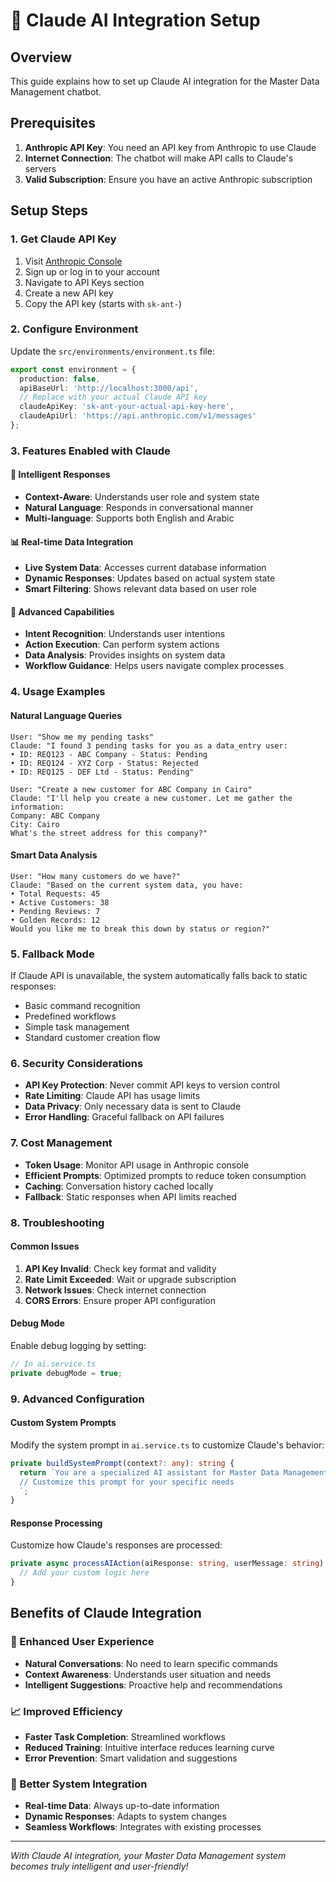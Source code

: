 # 🤖 Claude AI Integration Setup

## Overview
This guide explains how to set up Claude AI integration for the Master Data Management chatbot.

## Prerequisites
1. **Anthropic API Key**: You need an API key from Anthropic to use Claude
2. **Internet Connection**: The chatbot will make API calls to Claude's servers
3. **Valid Subscription**: Ensure you have an active Anthropic subscription

## Setup Steps

### 1. Get Claude API Key
1. Visit [Anthropic Console](https://console.anthropic.com/)
2. Sign up or log in to your account
3. Navigate to API Keys section
4. Create a new API key
5. Copy the API key (starts with `sk-ant-`)

### 2. Configure Environment
Update the `src/environments/environment.ts` file:

```typescript
export const environment = {
  production: false,
  apiBaseUrl: 'http://localhost:3000/api',
  // Replace with your actual Claude API key
  claudeApiKey: 'sk-ant-your-actual-api-key-here',
  claudeApiUrl: 'https://api.anthropic.com/v1/messages'
};
```

### 3. Features Enabled with Claude

#### 🧠 Intelligent Responses
- **Context-Aware**: Understands user role and system state
- **Natural Language**: Responds in conversational manner
- **Multi-language**: Supports both English and Arabic

#### 📊 Real-time Data Integration
- **Live System Data**: Accesses current database information
- **Dynamic Responses**: Updates based on actual system state
- **Smart Filtering**: Shows relevant data based on user role

#### 🎯 Advanced Capabilities
- **Intent Recognition**: Understands user intentions
- **Action Execution**: Can perform system actions
- **Data Analysis**: Provides insights on system data
- **Workflow Guidance**: Helps users navigate complex processes

### 4. Usage Examples

#### Natural Language Queries
```
User: "Show me my pending tasks"
Claude: "I found 3 pending tasks for you as a data_entry user:
• ID: REQ123 - ABC Company - Status: Pending
• ID: REQ124 - XYZ Corp - Status: Rejected
• ID: REQ125 - DEF Ltd - Status: Pending"

User: "Create a new customer for ABC Company in Cairo"
Claude: "I'll help you create a new customer. Let me gather the information:
Company: ABC Company
City: Cairo
What's the street address for this company?"
```

#### Smart Data Analysis
```
User: "How many customers do we have?"
Claude: "Based on the current system data, you have:
• Total Requests: 45
• Active Customers: 38
• Pending Reviews: 7
• Golden Records: 12
Would you like me to break this down by status or region?"
```

### 5. Fallback Mode
If Claude API is unavailable, the system automatically falls back to static responses:
- Basic command recognition
- Predefined workflows
- Simple task management
- Standard customer creation flow

### 6. Security Considerations
- **API Key Protection**: Never commit API keys to version control
- **Rate Limiting**: Claude API has usage limits
- **Data Privacy**: Only necessary data is sent to Claude
- **Error Handling**: Graceful fallback on API failures

### 7. Cost Management
- **Token Usage**: Monitor API usage in Anthropic console
- **Efficient Prompts**: Optimized prompts to reduce token consumption
- **Caching**: Conversation history cached locally
- **Fallback**: Static responses when API limits reached

### 8. Troubleshooting

#### Common Issues
1. **API Key Invalid**: Check key format and validity
2. **Rate Limit Exceeded**: Wait or upgrade subscription
3. **Network Issues**: Check internet connection
4. **CORS Errors**: Ensure proper API configuration

#### Debug Mode
Enable debug logging by setting:
```typescript
// In ai.service.ts
private debugMode = true;
```

### 9. Advanced Configuration

#### Custom System Prompts
Modify the system prompt in `ai.service.ts` to customize Claude's behavior:

```typescript
private buildSystemPrompt(context?: any): string {
  return `You are a specialized AI assistant for Master Data Management...
  // Customize this prompt for your specific needs
  `;
}
```

#### Response Processing
Customize how Claude's responses are processed:

```typescript
private async processAIAction(aiResponse: string, userMessage: string): Promise<string | null> {
  // Add your custom logic here
}
```

## Benefits of Claude Integration

### 🚀 Enhanced User Experience
- **Natural Conversations**: No need to learn specific commands
- **Context Awareness**: Understands user situation and needs
- **Intelligent Suggestions**: Proactive help and recommendations

### 📈 Improved Efficiency
- **Faster Task Completion**: Streamlined workflows
- **Reduced Training**: Intuitive interface reduces learning curve
- **Error Prevention**: Smart validation and suggestions

### 🔧 Better System Integration
- **Real-time Data**: Always up-to-date information
- **Dynamic Responses**: Adapts to system changes
- **Seamless Workflows**: Integrates with existing processes

---

*With Claude AI integration, your Master Data Management system becomes truly intelligent and user-friendly!*


